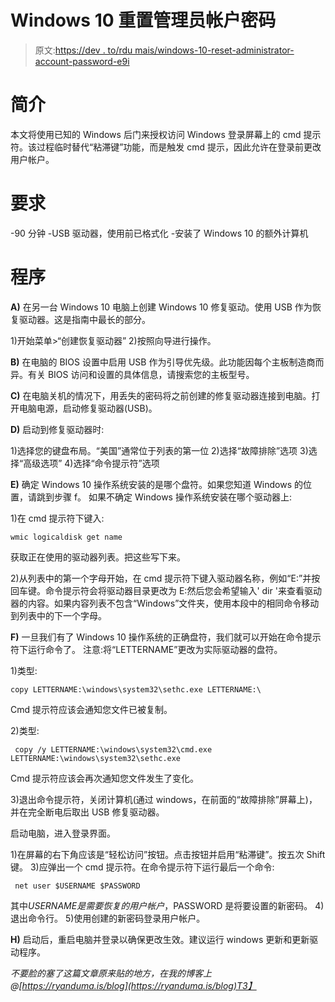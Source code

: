 # Windows 10 重置管理员帐户密码

> 原文:[https://dev . to/rdu mais/windows-10-reset-administrator-account-password-e9i](https://dev.to/rdumais/windows-10-reset-administrator-account-password-e9i)

# 简介

本文将使用已知的 Windows 后门来授权访问 Windows 登录屏幕上的 cmd 提示符。该过程临时替代“粘滞键”功能，而是触发 cmd 提示，因此允许在登录前更改用户帐户。

# 要求

-90 分钟
-USB 驱动器，使用前已格式化
-安装了 Windows 10 的额外计算机

# 程序

**A)** 在另一台 Windows 10 电脑上创建 Windows 10 修复驱动。使用 USB 作为恢复驱动器。这是指南中最长的部分。

1)开始菜单>“创建恢复驱动器”
2)按照向导进行操作。

**B)** 在电脑的 BIOS 设置中启用 USB 作为引导优先级。此功能因每个主板制造商而异。有关 BIOS 访问和设置的具体信息，请搜索您的主板型号。

**C)** 在电脑关机的情况下，用丢失的密码将之前创建的修复驱动器连接到电脑。打开电脑电源，启动修复驱动器(USB)。

**D)** 启动到修复驱动器时:

1)选择您的键盘布局。“美国”通常位于列表的第一位
2)选择“故障排除”选项
3)选择“高级选项”
4)选择“命令提示符”选项

**E)** 确定 Windows 10 操作系统安装的是哪个盘符。如果您知道 Windows 的位置，请跳到步骤 f。
如果不确定 Windows 操作系统安装在哪个驱动器上:

1)在 cmd 提示符下键入:

```
wmic logicaldisk get name 
```

获取正在使用的驱动器列表。把这些写下来。

2)从列表中的第一个字母开始，在 cmd 提示符下键入驱动器名称，例如“E:”并按回车键。命令提示符会将驱动器目录更改为 E:然后您会希望输入' dir '来查看驱动器的内容。如果内容列表不包含“Windows”文件夹，使用本段中的相同命令移动到列表中的下一个字母。

**F)** 一旦我们有了 Windows 10 操作系统的正确盘符，我们就可以开始在命令提示符下运行命令了。
注意:将“LETTERNAME”更改为实际驱动器的盘符。

1)类型:

```
copy LETTERNAME:\windows\system32\sethc.exe LETTERNAME:\ 
```

Cmd 提示符应该会通知您文件已被复制。

2)类型:

```
 copy /y LETTERNAME:\windows\system32\cmd.exe LETTERNAME:\windows\system32\sethc.exe 
```

Cmd 提示符应该会再次通知您文件发生了变化。

3)退出命令提示符，关闭计算机(通过 windows，在前面的“故障排除”屏幕上)，并在完全断电后取出 USB 修复驱动器。

启动电脑，进入登录界面。

1)在屏幕的右下角应该是“轻松访问”按钮。点击按钮并启用“粘滞键”。按五次 Shift 键。
3)应弹出一个 cmd 提示符。在命令提示符下运行最后一个命令:

```
 net user $USERNAME $PASSWORD 
```

其中$USERNAME 是需要恢复的用户帐户，$PASSWORD 是将要设置的新密码。
4)退出命令行。
5)使用创建的新密码登录用户帐户。

**H)** 启动后，重启电脑并登录以确保更改生效。建议运行 windows 更新和更新驱动程序。

*不要脸的塞了这篇文章原来贴的地方，在我的博客上@[https://ryanduma.is/blog](https://ryanduma.is/blog)T3】*